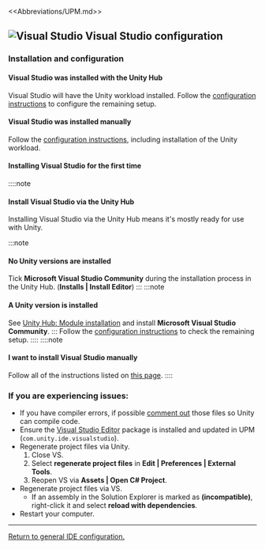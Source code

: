 <<Abbreviations/UPM.md>>
## ![Visual Studio](/Images/visualstudio.svg) Visual Studio configuration
### Installation and configuration
#### Visual Studio was installed with the Unity Hub
Visual Studio will have the Unity workload installed.
Follow the [configuration instructions](https://docs.microsoft.com/en-us/visualstudio/gamedev/unity/get-started/getting-started-with-visual-studio-tools-for-unity#configure-unity-to-use-visual-studio) to configure the remaining setup.

#### Visual Studio was installed manually
Follow the [configuration instructions](https://docs.microsoft.com/en-us/visualstudio/gamedev/unity/get-started/getting-started-with-visual-studio-tools-for-unity#install-unity-support-for-visual-studio), including installation of the Unity workload.

#### Installing Visual Studio for the first time
::::note
#### Install Visual Studio via the Unity Hub
Installing Visual Studio via the Unity Hub means it's mostly ready for use with Unity.

:::note
#### No Unity versions are installed
Tick **Microsoft Visual Studio Community** during the installation process in the Unity Hub. (**Installs | Install Editor**)
:::
:::note
#### A Unity version is installed
See [Unity Hub: Module installation](../Unity%20Hub/Module%20Installation.md) and install **Microsoft Visual Studio Community**.
:::
Follow the [configuration instructions](https://docs.microsoft.com/en-us/visualstudio/gamedev/unity/get-started/getting-started-with-visual-studio-tools-for-unity#configure-unity-to-use-visual-studio) to check the remaining setup.
::::
::::note
#### I want to install Visual Studio manually
Follow all of the instructions listed on [this page](https://docs.microsoft.com/en-us/visualstudio/gamedev/unity/get-started/getting-started-with-visual-studio-tools-for-unity).
::::

### If you are experiencing issues:

- If you have compiler errors, if possible [comment out](https://learn.microsoft.com/en-us/dotnet/csharp/language-reference/tokens/comments) those files so Unity can compile code.
- Ensure the [Visual Studio Editor](https://docs.unity3d.com/Manual/com.unity.ide.visualstudio.html) package is installed and updated in UPM (`com.unity.ide.visualstudio`).
- Regenerate project files via Unity.
  1. Close VS.
  1. Select **regenerate project files** in **Edit | Preferences | External Tools**.
  1. Reopen VS via **Assets | Open C# Project**.
- Regenerate project files via VS.
  - If an assembly in the Solution Explorer is marked as **(incompatible)**, right-click it and select **reload with dependencies**.
- Restart your computer.

---

[Return to general IDE configuration.](../IDE%20Configuration.md)
